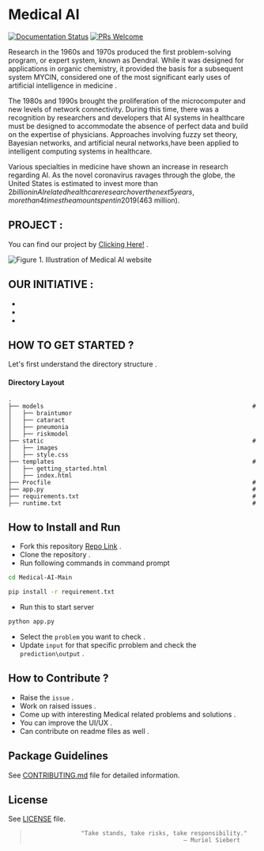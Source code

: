 # Medical AI
[![Documentation Status](https://readthedocs.org/projects/fairscale/badge/?version=latest)](https://fairscale.readthedocs.io/en/latest/?badge=latest) [![PRs Welcome](https://img.shields.io/badge/PRs-welcome-brightgreen.svg)](https://github.com/facebookresearch/fairscale/blob/master/CONTRIBUTING.md)  

Research in the 1960s and 1970s produced the first problem-solving program, or expert system, known as Dendral. While it was designed for applications in organic chemistry, it provided the basis for a subsequent system MYCIN, considered one of the most significant early uses of artificial intelligence in medicine .

The 1980s and 1990s brought the proliferation of the microcomputer and new levels of network connectivity. During this time, there was a recognition by researchers and developers that AI systems in healthcare must be designed to accommodate the absence of perfect data and build on the expertise of physicians. Approaches involving fuzzy set theory, Bayesian networks, and artificial neural networks,have been applied to intelligent computing systems in healthcare. 

Various specialties in medicine have shown an increase in research regarding AI. As the novel coronavirus ravages through the globe, the United States is estimated to invest more than $2 billion in AI related healthcare research over the next 5 years, more than 4 times the amount spent in 2019 ($463 million).

## PROJECT :
You can find our project by [Clicking Here!](https://arcane-garden-82331.herokuapp.com/) .

<img src="readme_images/out.gif" alt="Figure 1. Illustration of Medical AI website" >

## OUR INITIATIVE :
*
*
*


## HOW TO GET STARTED ?
Let's first understand the directory structure .

#### Directory Layout 
    .
    ├── models                                                           #
    │   ├── braintumor
    │   ├── cataract
    │   ├── pneumonia
    │   ├── riskmodel
    ├── static                                                           #
    │   ├── images
    │   ├── style.css
    ├── templates                                                        #
    │   ├── getting_started.html
    │   ├── index.html
    ├── Procfile                                                         #
    ├── app.py                                                           #
    ├── requirements.txt                                                 #
    ├── runtime.txt                                                      #
   
   
## How to Install and Run
* Fork this repository [Repo Link](https://github.com/manpreet2000/Medical-AI) .
* Clone the repository .
* Run following commands in command prompt
```bash
cd Medical-AI-Main
``` 

```bash
pip install -r requirement.txt
``` 
* Run this to start server
```bash
python app.py
``` 
* Select the `problem` you want to check .
* Update `input` for that specific prroblem and check the `prediction\output` .
                                  
## How to Contribute ?
* Raise the `issue` .
* Work on raised issues .
* Come up with interesting Medical related problems and solutions .
* You can improve the UI/UX .
* Can contribute on readme files as well .

## Package Guidelines

See [CONTRIBUTING.md](CONTRIBUTING.md) file for detailed information.

## License

See [LICENSE](LICENSE) file.


>                    "Take stands, take risks, take responsibility."
>                                                 — Muriel Siebert
